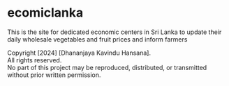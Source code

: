 # ecomiclanka
This is the site for dedicated economic centers in Sri Lanka to update their daily wholesale vegetables and fruit prices and  inform farmers 


Copyright [2024] [Dhananjaya Kavindu Hansana].  
All rights reserved.  
No part of this project may be reproduced, distributed, or transmitted without prior written permission.
